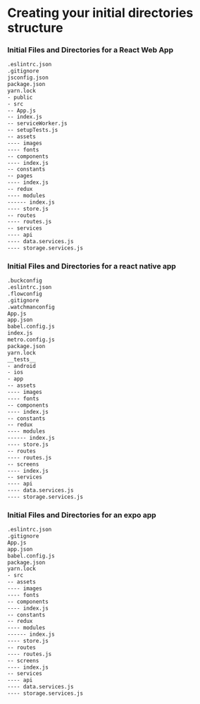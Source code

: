 # Creating your initial directories structure

### Initial Files and Directories for a React Web App

```bash
.eslintrc.json
.gitignore
jsconfig.json
package.json
yarn.lock
- public
- src
-- App.js
-- index.js
-- serviceWorker.js
-- setupTests.js
-- assets
---- images
---- fonts
-- components
---- index.js
-- constants
-- pages
---- index.js
-- redux
---- modules
------ index.js
---- store.js
-- routes
---- routes.js
-- services
---- api
---- data.services.js
---- storage.services.js
```

### Initial Files and Directories for a react native app

```bash
.buckconfig
.eslintrc.json
.flowconfig
.gitignore
.watchmanconfig
App.js
app.json
babel.config.js
index.js
metro.config.js
package.json
yarn.lock
__tests__
- android
- ios
- app
-- assets
---- images
---- fonts
-- components
---- index.js
-- constants
-- redux
---- modules
------ index.js
---- store.js
-- routes
---- routes.js
-- screens
---- index.js
-- services
---- api
---- data.services.js
---- storage.services.js
```

### Initial Files and Directories for an expo app

```bash
.eslintrc.json
.gitignore
App.js
app.json
babel.config.js
package.json
yarn.lock
- src
-- assets
---- images
---- fonts
-- components
---- index.js
-- constants
-- redux
---- modules
------ index.js
---- store.js
-- routes
---- routes.js
-- screens
---- index.js
-- services
---- api
---- data.services.js
---- storage.services.js
```
